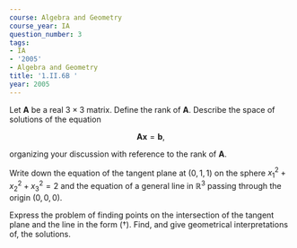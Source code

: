 ```yaml
---
course: Algebra and Geometry
course_year: IA
question_number: 3
tags:
- IA
- '2005'
- Algebra and Geometry
title: '1.II.6B '
year: 2005
---
```



Let $\mathbf{A}$ be a real $3 \times 3$ matrix. Define the rank of $\mathbf{A}$. Describe the space of solutions of the equation

$$
\tag{†}
\mathbf{A x}=\mathbf{b},
$$

organizing your discussion with reference to the rank of $\mathbf{A}$.

Write down the equation of the tangent plane at $(0,1,1)$ on the sphere $x_{1}^{2}+x_{2}^{2}+x_{3}^{2}=2$ and the equation of a general line in $\mathbb{R}^{3}$ passing through the origin $(0,0,0)$.

Express the problem of finding points on the intersection of the tangent plane and the line in the form $(†)$. Find, and give geometrical interpretations of, the solutions.